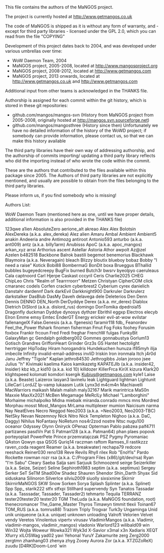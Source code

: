 This file contains the authors of the MaNGOS project.

The project is currently hosted at http://www.getmangos.co.uk

The code of MaNGOS is shipped as it is without any form of warranty,
and - except for third party libraries - licensed under the GPL 2.0,
which you can read from the file "COPYING"

Development of this project dates back to 2004, and was developed under various umbrellas over time:
* WoW Daemon Team, 2004
* MaNGOS project, 2005-2008, located at http://www.mangosproject.org
* MaNGOS project, 2008-2012, located at http://www.getmangos.com
* MaNGOS project, 2013 onwards, located at http://www.getmangos.co.uk and http://www.getmangos.com

Additional input from other teams is acknowledged in the THANKS file.

Authorship is assigned for each commit within the git history, which is stored in these git repositories:
* github.com/mangos/mangos-svn (History from MaNGOS project from 2005-2008, originally hosted at http://mangos.svn.sourceforge.net)
* github.com/mangos/mangosthree (History since then)
Unfortunately we have no detailed information of the history of the WoWD project;
if somebody can provide information, please contact us, so that we can make this history available

The third party libraries have their own way of addressing authorship, and the authorship of commits importing/ updating
a third party library reflects who did the importing instead of who wrote the code within the commit.

These are the authors that contributed to the files available within this package since 2005.
The Authors of third party libraries are not explicitly mentioned, and usually are possible to obtain from the files belonging to the third party libraries.

Please inform us, if you find somebody who is missing!

Authors List:

WoW Daemon Team (mentioned here as one, until we have proper details, additional information is also provided in the THANKS file)

123qwe
a1ien
AbsoluteZero
aerione_alt
akreao
Alex
Alex Bolotsin
AlexDereka (a.k.a. alex_dereka)
Alez
alien
Amaru
Ambal
Ambient
Ambient5
anakin
Andeeria
andre
Antimozg
antiroot
Antonio593
anturbo (a.k.a. ant009)
antz (a.k.a. billy1arm)
Anubisss
ApoC (a.k.a. apoc_mangos)
arkan_xyz
arrai
Arthorius
ascent
Astellar
Astoria
Athor
awpolt
Az@zel
Azelen
b482518
Backbone
Balrok
bastili
begemot
benemorius
Blackhawk
Blaymoira (a.k.a. Neveragain)
bleach
Blizzy
bloutix
blueboy
bobaz
Bobby "I need a raise" Kotick
Bobi88
BombermaG
BonDit
boxa
Brueggus
BThallid
bubbles
bugeyedcreepy
BugFix
burned
Butch3r
bwsrv
byeolpyo
caeruleaus
Cala
captnoord
Carl Hjerpe
Caskast
cccyril
Ceris
Charlie2025
CHEG
ChipLeo
Chris "Realm of Tearrrroorr" Metzen
Christyan
CipherCOM
click
cmaranec
codels
Corfen
crackm
cyberbrest2
Cyberium
cyrex
danielich
Danstahr
dardennf
Dark
darkEvil
Darkknight900
Darkruler
Darkrulerz
darkstalker
DasBlub
DasMy
Daveh
delavega
dele
Deleterios
Den
Denn
Dennis
DENNO
DEN_North
DerDyddye
Derex (a.k.a. mr_derex)
Diablox
Dietrich
DiSlord (a.k.a. dislord_rus)
domingo
DonTomika
dpedroia15
Dragonfly
duckman
Dyddye
dynosys
dythzer
Ebrithil
eggxp
Electros
elecyb
Elron
Emme
emsy
Emtec
EnderGT
Energy
erickeir
evil-at-wow
evilstar
fallenangelX
False.Genesis (a.k.a. fgenesis)
faramir118
fdb_
Feanordev
Feel_the_Power
ffshark
finomen
fisherman
Fmut
Fog
Foks
foohey
Forusim
foxbox
Frankir
frcoun
Fred
Fredi
freghar
FrenchW
fulgas
FunkyBit
GalaxyMan
gc
Gendalph
goldberg002
Gommes
gonnabustya
Gorlum13
Gotisch
Grandres
GriffonHeart
Grinder
Grz3s
GS
Hantet
hectolight
herrtrigger
HipToday
Hiram
horogandris
Hundekuchen
hunuza
if85myh
ilija
imbecile
Infinity
invalid-email-address
invliD
Iriskin
Iron
ironmala
Itch
j4r0d
Janu
Jeffrey "Tigole" Kaplan
jethro84530
Jethrogibbs
Jolan
jorooo
jsee
Julius "h" Kivimaki
kaelima
Kaios
kamikazetg
KAPATEJIb (a.k.a. insider42, Insider)
kbz
kb_z
kid10 (a.k.a. kid 10)
killdozer
KillerFrca
KiriX
kizura
Klark20
klightspeed
kolomati
komdori
ksergik
Kubius@getmangos.com
kyle1
Laise (a.k.a. Beaste)
Laizerox
lasyan3
lavinelu
leak
Lightguard
lightman
Lightunit
LilleCarl
LordJZ
lp-vamp
lukaasm
Lutik
Lynx3d
m4cm4n
Machiavelli
MacWarriors
maikash
Malah
malish
maly32167
Marik
marintrica
MaS0n
Maxxie
MaxXx2021
McBen
Megamage
MeRclLy
Michael "Lamborghini" Morhaime
michalpolko
Midna
miebaik
miranda.conrado
mmcs
mns
Mordred
Morphau
mosst
Most_Mangos
MrLama
multiplexer
mumion
Naicisum
narma
Nay
NeatElves
Necro
Neggod
Neo2003 (a.k.a. =Neo2003, Neo2003-TBC)
NetSky
Nevan
Nezemnoy
Nick Nitro
Nick Templeton
Nighoo (a.k.a. DaC, Daggy)
Nihilus
NoFantasy
NoReturn
nos4r2zod
nostre
Ntsc
nugu100
oceanor
Odyssey
Olynn
Oniryck
OPenaz
Opterman
Pablo
pabzea
palf4711
partizanes
pasdVn
Pat S
Patman128 (a.k.a. Patman64)
phan
plaes
popovk
porteyoplait
PowerPete
Prince
przemratajczak
PSZ
Pygmy
Pyromaniac
QAston
Qowyn
qsa
QSOS
Quriq14
raczman
raftom
Ramses_II
rastikzzz
raven_coda
reagent
Reamer (a.k.a. breakwater)
rechapa79
redcore
reeshack
Reiner030
reno138
Reve
Revils
Rhyll
rilex
Rob "EnoYls" Pardo
Rockette
rowman
rozr
rsa (a.k.a. C:/Program Files (x86)/git/dev/rsa)
Ryan "I'm Sabu" Cleary
Saeba
Salja
sani
Sarjuuk
Schmoozerd
seirge
Seizerkiller (a.k.a. Seize, Seizer)
Seline
Sephiroth1983
septim (a.k.a. septimus)
Sergey
Serker
SeT
SeTM
Shad00w
Shadez
Shauren
Shendor
Shin_Darth
Shyax
Sid
siduskana
Silinoron
SilverIce
silviu2009
siuolly
sixsixnine
Skirnir
SkirnirMaNGOS
SKW
Snow
Sorken
Sorya
Splash
Splinter (a.k.a. Splinet)
Spp
Spp_
starik222
stfx
stfxpi
Stillhard
supervendy
Syn
Tanatos
Tassadar (a.k.a. Tasssadar, Tassader, Tassader2)
tehmarto
Tequila
TERRANZ
tester20tester20 tester20
TGM
TheLuda (a.k.a. MaNGOS foundation, root)
thenecromancer
The_Game_Master
Thyros
Timawyn
timmit
tlexii
Toinan67
TOM_RUS (a.k.a. tomrus88)
Trazom
Triply
Trogvar
Turk3y
Ungaminga
Unid
unik
uniqueone (a.k.a. unique)
unknown
unloading
Valroft
Velorien
Velvet
vendy
Veretos
Vinolentus
vipertv
virusav
VladimirMangos (a.k.a. Vladimir, vladimir-mangos, vladimir_mangos)
vladonix
Warlord123
wilibald09
win
Win32
Wojta
Woweur
Wowka321
Wyk3d
X-Savior
x3mal
x3n
Xadiaris
XEQT
Xfurry
xILOSWag
yad02
yavi
Yehonal
YuruY
Zakamurite
zerg
Zerg2000
zergtmn
zhanhang03
zhenya
zhyg
Zooey Aurora
Zor (a.k.a. XTZGZoReX)
zuudu
[D4RK]Doom-Lord
`win
